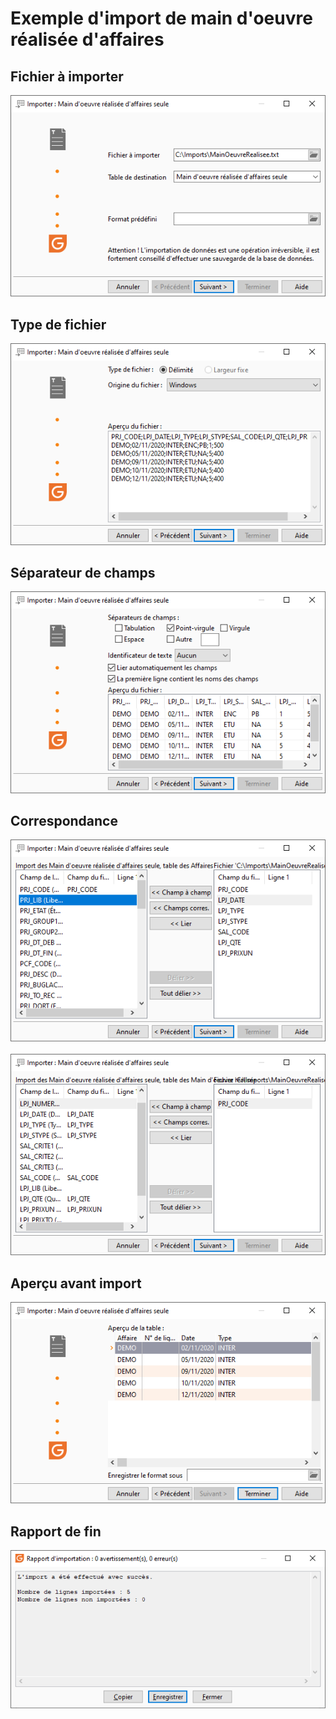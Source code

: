 # Exemple d'import de main d'oeuvre réalisée d'affaires

## Fichier à importer


![](assets/images/FichierImporter.png)


## Type de fichier


![](assets/images/TypeFichier.png)


## Séparateur de champs


![](assets/images/SeparateurChamps.png)


## Correspondance


![](assets/images/Correspondance1.png) ![](assets/images/Correspondance2.png)


## Aperçu avant import


![](assets/images/ApercuAvantImport.png)


## Rapport de fin


![](assets/images/RapportFin.png)


